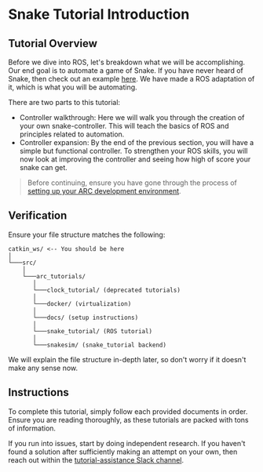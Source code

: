 # Snake Tutorial Introduction
## Tutorial Overview
Before we dive into ROS, let's breakdown what we will be accomplishing.
Our end goal is to automate a game of Snake. If you have never heard of
Snake, then check out an example 
[here](https://www.google.com/search?client=firefox-b-1-d&q=snake+game). 
We have made a ROS adaptation of it, which is what you will be automating.

There are two parts to this tutorial:
- Controller walkthrough: Here we will walk you through the
  creation of your own snake-controller. This will teach the basics of
  ROS and principles related to automation.
- Controller expansion: By the end of the previous section, you will 
  have a simple but functional controller. To strengthen your ROS skills, 
  you will now look at improving the controller and seeing how high of 
  score your snake can get.

> Before continuing, ensure you have
gone through the process of
[setting up your ARC development environment](../../docs/00_introduction.md).

## Verification
Ensure your file structure matches the following:
```
catkin_ws/ <-- You should be here
│
└───src/
    │
    └───arc_tutorials/
       │
       └───clock_tutorial/ (deprecated tutorials)
       │
       └───docker/ (virtualization)
       │
       └───docs/ (setup instructions)
       │
       └───snake_tutorial/ (ROS tutorial)
       │
       └───snakesim/ (snake_tutorial backend)
```
We will explain the file structure in-depth later, so don't worry if it doesn't
make any sense now.

## Instructions
To complete this tutorial, simply follow each provided documents in order. Ensure
you are reading thoroughly, as these tutorials are packed with tons of
information.

If you run into issues, start by doing independent research. If you haven't
found a solution after sufficiently making an attempt on your own, then reach 
out within the [tutorial-assistance Slack channel](https://purduearc.slack.com/archives/C019N8EJRF0).
